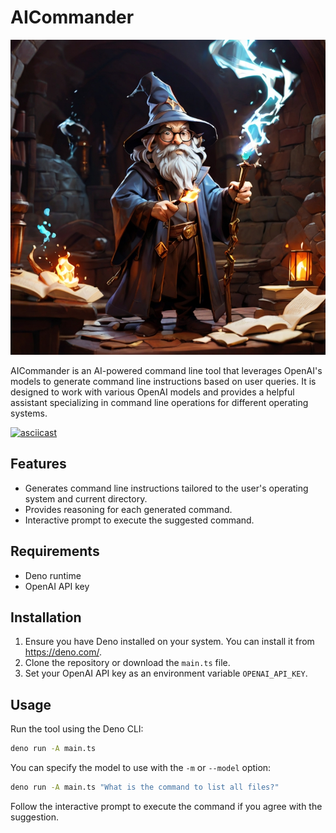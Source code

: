 # AICommander

<p align="center">
    <img src="images/wizard_controlling_the_elements.jpg" alt="A wizard controlling the elements - Leonardo AI" width="600">
</p>

AICommander is an AI-powered command line tool that leverages OpenAI's models to
generate command line instructions based on user queries. It is designed to work
with various OpenAI models and provides a helpful assistant specializing in
command line operations for different operating systems.

[![asciicast](https://asciinema.org/a/KGEejCmg0Q7ygnc1xMRHmS9Y0.svg)](https://asciinema.org/a/KGEejCmg0Q7ygnc1xMRHmS9Y0)

## Features

- Generates command line instructions tailored to the user's operating system
  and current directory.
- Provides reasoning for each generated command.
- Interactive prompt to execute the suggested command.

## Requirements

- Deno runtime
- OpenAI API key

## Installation

1. Ensure you have Deno installed on your system. You can install it from
   https://deno.com/.
2. Clone the repository or download the `main.ts` file.
3. Set your OpenAI API key as an environment variable `OPENAI_API_KEY`.

## Usage

Run the tool using the Deno CLI:

```sh
deno run -A main.ts
```

You can specify the model to use with the `-m` or `--model` option:

```sh
deno run -A main.ts "What is the command to list all files?"
```

Follow the interactive prompt to execute the command if you agree with the
suggestion.
